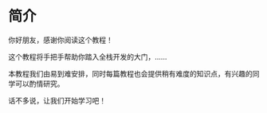 # 简介

你好朋友，感谢你阅读这个教程！

这个教程将手把手帮助你踏入全栈开发的大门，......

本教程我们由易到难安排，同时每篇教程也会提供稍有难度的知识点，有兴趣的同学可以酌情研究。

话不多说，让我们开始学习吧！